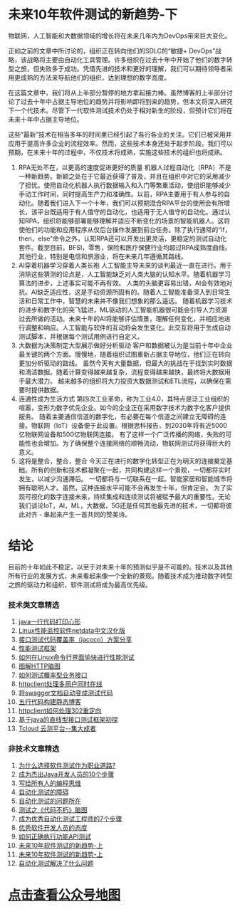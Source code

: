 # 未来10年软件测试的新趋势-下




物联网，人工智能和大数据领域的增长将在未来几年内为DevOps带来巨大变化。

正如之前的文章中所讨论的，组织正在转向他们的SDLC的“敏捷+ DevOps”战略，该战略将主要由自动化工具管理。许多组织在过去十年中开始了他们的数字转型之旅，但失败多于成功。凭借先进的技术和更好的理解，我们可以期待领导者采用更成熟的方法来导航他们的组织，达到理想的数字高度。

在这篇文章中，我们将从上半部分暂停的地方拿起接力棒。虽然博客的上半部分讨论了过去十年中占据主导地位的趋势并将影响即将到来的趋势，但本文将深入研究下一个代技术。尽管下一代软件测试技术仍处于相对新生的阶段，但预计它们将在未来十年中占据主导地位。

这些“最新”技术在相当多年的时间里已经引起了各行各业的关注。它们已被采用并应用于提高许多企业的流程效率。然而，这些技术本身还处于起步阶段。我们可以预期，在未来十年的过程中，不仅技术将成熟，实施这些技术的组织也将成熟。

1. RPA无处不在，以更高的速度促进更好的质量
机器人过程自动化（RPA）不是一种新趋势。新颖之处在于它最近获得了普及，并且在组织中对它的采用减少了担忧。使用自动化机器人执行数据输入和入门等繁重活动，使组织能够减少手动工作时间，同时提高生产力和准确性。以前，RPA主要用于有人参与的自动化。随着我们进入下一个十年，我们可以预期混合RPA平台的使用会有所增长，该平台既适用于有人值守的自动化，也适用于无人值守的自动化。通过认知RPA，组织将能够部署能够理解并适应不断变化的场景的智能机器人。这将使他们的功能和应用程序从仅后台操作发展到前台任务。除了执行通常的“if，then，else”命令之外，认知RPA还可以开发出更灵活，更稳定的测试自动化套件。截至目前，BFSI，零售，保险和医疗保健行业均超过RPA成熟度曲线。其他行业，特别是电信和旅游业，将在未来几年遵循其路线。
2. AI穿着机器学习穿着人类长袍
人工智能主导未来的谈判最近一直在进行。用于消除这些猜测的论点是，人工智能缺乏对人类大脑的认知水平。随着机器学习算法的进步，上述事实可能不再有效。
人类的头脑更容易出错，AI会有效地对抗。AI缺乏适应性，这是手动资源所固有的。随着人工智能准备深入到日常生活和日常工作中，智慧的未来并不像我们想象的那么遥远。
随着机器学习技术的进步和数字化的突飞猛进，ML驱动的人工智能机器很可能会引导人力资源过去所做的活动。未来十年的AI将能够评估情景，理解任何变化，并相应地进行调整和响应。人工智能与软件的互动将会发生变化。此交互将用于生成自动测试脚本，并根据每个测试用例进行自定义。
3. 大数据为决策制定大型展示做好分析驱动
客户和数据被认为是当前十年中企业最关键的两个方面。慢慢地，随着组织试图重新占据主导地位，他们正在转向更加分析驱动的路线。
虽然今天有大量数据，但最大的挑战在于找到实时数据和清洁数据。随着计算变得越来越复杂，流程变得越来越快，最终将大数据用于最大潜力。
越来越多的组织将大力投资大数据测试和ETL流程，以确保在需要时提供数据。
4. 连通性成为生活方式
第四次工业革命，称为工业4.0，其特点是泛工业组织的喧嚣，变形为数字优先企业。如今的企业正在采用数字技术为数字化客户提供服务。
随着主要通信信道的数字化，有必要在每个信道之间建立无障碍的连接。物联网（IoT）设备便于此设置。根据思科报告，到2030年将有近5000亿物联网设备和500亿物联网连接。
有了这样一个广泛传播的网络，失败的可能性也会增加。为了确保整个连接网络的顺畅流动，物联网测试将获得巨大的意义。
5. 这将是整合，整合，整合
今天正在进行的数字化转型正在为明天的连接奠定基础。所有的创新和技术都凝聚在一起，共同构建这样一个景观，一切都将实时发生，以减少沟通滞后。
一切都将与一切联系在一起。智能家居和智能城市将拥有聪明人才。虽然，这种连接水平可能不会再发生十年，但肯定会。
为了实现可视化的数字连接未来，持续集成和连续测试将被赋予最大的重要性。无论我们谈论IoT，AI，ML，大数据，5G还是任何其他最先进的技术，一切都将彼此对齐 - 串起来产生一首共同的赞美诗。

# 结论

目前的十年如此不稳定，以至于对未来十年的预测似乎是不可能的。技术以及其他所有行业的发展方式，未来看起来像一个全新的景观。随着技术成为推动数字转型之旅的驱动力和组织，软件测试将成为最高优先级。
### 技术类文章精选

1. [java一行代码打印心形](https://mp.weixin.qq.com/s/QPSryoSbViVURpSa9QXtpg)
2. [Linux性能监控软件netdata中文汉化版](https://mp.weixin.qq.com/s/fdXtK-5WwKnxjLZdyg6-nA)
3. [接口测试代码覆盖率（jacoco）方案分享](https://mp.weixin.qq.com/s/D73Sq6NLjeRKN8aCpGLOjQ)
4. [性能测试框架](https://mp.weixin.qq.com/s/3_09j7-5ex35u30HQRyWug)
5. [如何在Linux命令行界面愉快进行性能测试](https://mp.weixin.qq.com/s/fwGqBe1SpA2V0lPfAOd04Q)
6. [图解HTTP脑图](https://mp.weixin.qq.com/s/100Vm8FVEuXs0x6rDGTipw)
7. [如何测试概率型业务接口](https://mp.weixin.qq.com/s/kUVffhjae3eYivrGqo6ZMg)
8. [httpclient处理多用户同时在线](https://mp.weixin.qq.com/s/Nuc30Fwy6-Qyr-Pc65t1_g)
9. [将swagger文档自动变成测试代码](https://mp.weixin.qq.com/s/SY8mVenj0zMe5b47GS9VSQ)
10. [五行代码构建静态博客](https://mp.weixin.qq.com/s/hZnimJOg5OqxRSDyFvuiiQ)
11. [httpclient如何处理302重定向](https://mp.weixin.qq.com/s/vg354AjPKhIZsnSu4GZjZg)
12. [基于java的直线型接口测试框架初探](https://mp.weixin.qq.com/s/xhg4exdb1G18-nG5E7exkQ)
13. [Tcloud 云测平台--集大成者](https://mp.weixin.qq.com/s/29sEO39_NyDiJr-kY5ufdw)


### 非技术文章精选
1. [为什么选择软件测试作为职业道路?](https://mp.weixin.qq.com/s/o83wYvFUvy17kBPLDO609A)
2. [成为杰出Java开发人员的10个步骤](https://mp.weixin.qq.com/s/UCNOTSzzvTXwiUX6xpVlyA)
3. [写给所有人的编程思维](https://mp.weixin.qq.com/s/Oj33UCnYfbUgzsBzEm2GPQ)
4. [自动化测试的障碍](https://mp.weixin.qq.com/s/ZIV7uJp7DzVoKhWOh6lvRg)
5. [自动化测试的问题所在](https://mp.weixin.qq.com/s/BhvD7BnkBU8hDBsGUWok6g)
6. [测试之《代码不朽》脑图](https://mp.weixin.qq.com/s/2aGLK3knUiiSoex-kmi0GA)
7. [成为优秀自动化测试工程师的7个步骤](https://mp.weixin.qq.com/s/wdw1l4AZnPpdPBZZueCcnw)
8. [优秀软件开发人员的态度](https://mp.weixin.qq.com/s/0uEEeFaR27aTlyp-sm61bA)
9. [如何正确执行功能API测试](https://mp.weixin.qq.com/s/aeGx5O_jK_iTD9KUtylWmA)
10. [未来10年软件测试的新趋势-上](https://mp.weixin.qq.com/s/9XgpIfXQRuKg1Pap-tfqYQ)
11. [未来10年软件测试的新趋势-上](https://mp.weixin.qq.com/s/9XgpIfXQRuKg1Pap-tfqYQ)
12. [自动化测试解决了什么问题](https://mp.weixin.qq.com/s/96k2I_OBHayliYGs2xo6OA)

# [点击查看公众号地图](https://mp.weixin.qq.com/s/CJJ2g-RqzfBsbCCYKKp5pQ)

